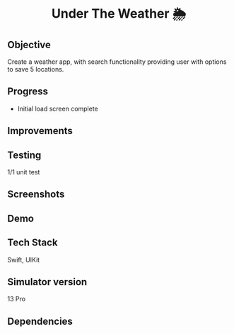 <h1 align="center">

Under The Weather 🌦

</h1>

## Objective
Create a weather app, with search functionality providing user with options to save 5 locations.

## Progress
- Initial load screen complete 

## Improvements

## Testing
1/1 unit test

## Screenshots

## Demo

## Tech Stack
Swift, UIKit

## Simulator version
13 Pro
## Dependencies

